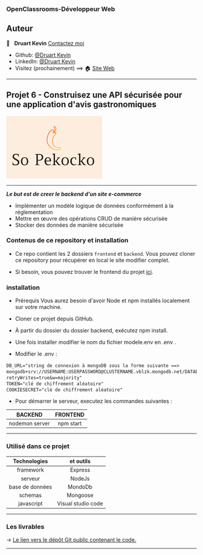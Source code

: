 ### OpenClassrooms-Développeur Web



## Auteur

👤 &nbsp; **Druart Kevin** [Contactez moi](<k.druart2@gmail.com>)

* Github: [@Druart Kevin](https://github.com/KevinDruart)
* LinkedIn: [@Druart Kevin](https://www.linkedin.com/in/kevin-druart-430764201/)
* Visitez (prochainement) ==> 🏠 [Site Web]()

***

## Projet 6 - Construisez une API sécurisée pour une application d'avis gastronomiques

![100%](sopekocko.png)
***

***Le but est de creer le backend d'un site e-commerce***

* Implémenter un modèle logique de données conformément à la réglementation
* Mettre en œuvre des opérations CRUD de manière sécurisée
* Stocker des données de manière sécurisée



### Contenus de ce repository et installation

* Ce repo contient les 2 dossiers `frontend` et `backend`.
Vous pouvez cloner ce repository pour récupérer en local le site modifier complet.

* Si besoin, vous pouvez trouver le frontend du projet [ici](https://github.com/OpenClassrooms-Student-Center/dwj-projet6).

### installation

* Prérequis Vous aurez besoin d'avoir Node et npm installés localement sur votre machine.

* Cloner ce projet depuis GitHub.

* À partir du dossier du dossier backend, exécutez npm install.

* Une fois installer modifier le nom du fichier modele.env en .env .

* Modifier le .env :
```
DB_URL="string de connexion à mongoDB sous la forme suivante ==> mongodb+srv://USERNAME:USERPASSWORD@CLUSTERNAME.vblzk.mongodb.net/DATABASENAME?retryWrites=true&w=majority"
TOKEN="clé de chiffrement aléatoire"
COOKIESECRET="clé de chiffrement aléatoire"
```



* Pour démarrer le serveur, executez les commandes suivantes :
                        
| BACKEND                  | FRONTEND           |
|:------------------------:|:------------------:|
| nodemon server           | npm start          |


***


### Utilisé dans ce projet

| Technologies             | et outils          |
|:------------------------:|:------------------:|
| framework                | Express            |
| serveur                  | NodeJs             |
| base de données          | MondoDb            |
| schemas                  | Mongoose           |
| javascript               | Visual studio code |


***

### Les livrables

→ [Le lien vers le dépôt Git public contenant le code.](https://github.com/KevinDruart/P6_Druart_Kevin)




***


